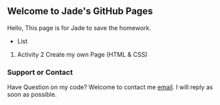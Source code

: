 ## Welcome to Jade's GitHub Pages

Hello,
This page is for Jade to save the homework. 


- List
 1. Activity 2 Create my own Page (HTML & CSS)
 
### Support or Contact

Have Question on my code? Welcome to contact me [email](xzeng@unomaha.edu). I will reply as soon as possible.
